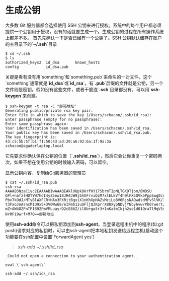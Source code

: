 # 生成公钥

大多数 Git 服务器都会选择使用 SSH 公钥来进行授权。系统中的每个用户都必须提供一个公钥用于授权，没有的话就要生成一个。生成公钥的过程在所有操作系统上都差不多。 首先先确认一下是否已经有一个公钥了。SSH 公钥默认储存在账户的主目录下的\`**~/.ssh**\`目录

```
$ cd ~/.ssh
$ ls
authorized_keys2  id_dsa       known_hosts
config            id_dsa.pub
```

关键是看有没有用\`something\`和\`something.pub\`来命名的一对文件，这个\`something\`通常就是\`**id\_dsa**\`或\`**id\_rsa**\`。有\`**.pub**\`后缀的文件就是公钥，另一个文件则是密钥。假如没有这些文件，或者干脆连\`**.ssh**\`目录都没有，可以用\`**ssh-keygen**\`来创建。

```
$ ssh-keygen -t rsa -C "邮箱地址"
Generating public/private rsa key pair.
Enter file in which to save the key (/Users/schacon/.ssh/id_rsa):
Enter passphrase (empty for no passphrase):
Enter same passphrase again:
Your identification has been saved in /Users/schacon/.ssh/id_rsa.
Your public key has been saved in /Users/schacon/.ssh/id_rsa.pub.
The key fingerprint is:
43:c5:5b:5f:b1:f1:50:43:ad:20:a6:92:6a:1f:9a:3a schacon@agadorlaptop.local
```

它先要求你确认保存公钥的位置（\`**.ssh/id\_rsa**\`），然后它会让你重复一个密码两次，如果不想在使用公钥的时候输入密码，可以留空。

显示公钥内容，复制给Git服务器的管理员

```
$ cat ~/.ssh/id_rsa.pub
ssh-rsa AAAAB3NzaC1yc2EAAAABIwAAAQEAklOUpkDHrfHY17SbrmTIpNLTGK9Tjom/BWDSU
GPl+nafzlHDTYW7hdI4yZ5ew18JH4JW9jbhUFrviQzM7xlELEVf4h9lFX5QVkbPppSwg0cda3
Pbv7kOdJ/MTyBlWXFCR+HAo3FXRitBqxiX1nKhXpHAZsMciLq8V6RjsNAQwdsdMFvSlVK/7XA
t3FaoJoAsncM1Q9x5+3V0Ww68/eIFmb1zuUFljQJKprrX88XypNDvjYNby6vw/Pb0rwert/En
mZ+AW4OZPnTPI89ZPmVMLuayrD2cE86Z/il8b+gw3r3+1nKatmIkjn2so1d01QraTlMqVSsbx
NrRFi9wrf+M7Q==邮箱地址
```

使用**ssh-add**命令可以把私钥添加到**ssh-agent**，当登录远程主机中的程序\(如:git push\)请求对应的私钥时，可以由ssh-agent把本地私钥发送给远程主机\(启动这个功能要在ssh配置中设置\`ForwardAgent yes\`\)

> _ssh-add ~/.ssh/id\_rsa_

    _Could not open a connection to your authentication agent._

    eval \`ssh-agent\`

    ssh-add ~/.ssh/id\_rsa



